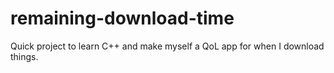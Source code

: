 # remaining-download-time
Quick project to learn C++ and make myself a QoL app for when I download things.
